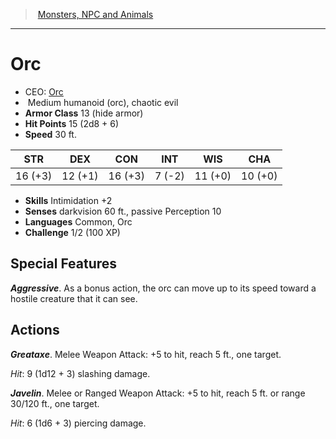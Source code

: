 ﻿---
!MonsterItem
Family: MonsterVO
Type: humanoid (orc)
Size: Medium
Alignment: chaotic evil
ArmorClass: 13 (hide armor)
HitPoints: 15 (2d8 + 6)
Speed: 30 ft.
Strength: 16 (+3)
Dexterity: 12 (+1)
Constitution: 16 (+3)
Intelligence: ' 7 (-2)'
Wisdom: 11 (+0)
Charisma: 10 (+0)
Skills: Intimidation +2
Senses: darkvision 60 ft., passive Perception 10
Languages: Common, Orc
Challenge: 1/2 (100 XP)
Id: monsters_vo.md#orc
ParentLink: monsters_vo.md#monsters-npc-and-animals
Name: Orc
ParentName: Monsters, NPC and Animals
NameLevel: 1
AltName: '[Orc](hd_monsters_orc.md)'
Attributes:
  Name: Orc
  Markdown: >+
    # <!--Name-->Orc<!--/Name-->


    - CEO: <!--AltName-->[Orc](hd_monsters_orc.md)<!--/AltName-->

    -  <!--Size-->Medium<!--/Size--> <!--Type-->humanoid (orc)<!--/Type-->, <!--Alignment-->chaotic evil<!--/Alignment-->

    - **Armor Class** <!--ArmorClass-->13 (hide armor)<!--/ArmorClass-->

    - **Hit Points** <!--HitPoints-->15 (2d8 + 6)<!--/HitPoints-->

    - **Speed** <!--Speed-->30 ft.<!--/Speed-->


    |STR|DEX|CON|INT|WIS|CHA|

    |---|---|---|---|---|---|

    |<!--Strength-->16 (+3)<!--/Strength-->|<!--Dexterity-->12 (+1)<!--/Dexterity-->|<!--Constitution-->16 (+3)<!--/Constitution-->|<!--Intelligence--> 7 (-2)<!--/Intelligence-->|<!--Wisdom-->11 (+0)<!--/Wisdom-->|<!--Charisma-->10 (+0)<!--/Charisma-->|


    - **Skills** <!--Skills-->Intimidation +2<!--/Skills-->

    - **Senses** <!--Senses-->darkvision 60 ft., passive Perception 10<!--/Senses-->

    - **Languages** <!--Languages-->Common, Orc<!--/Languages-->

    - **Challenge** <!--Challenge-->1/2 (100 XP)<!--/Challenge-->


    ## Special Features


    **_Aggressive_**. As a bonus action, the orc can move up to its speed toward a hostile creature that it can see.


    ## Actions


    **_Greataxe_**. Melee Weapon Attack: +5 to hit, reach 5 ft., one target.


    _Hit_: 9 (1d12 + 3) slashing damage.


    **_Javelin_**. Melee or Ranged Weapon Attack: +5 to hit, reach 5 ft. or range 30/120 ft., one target.


    _Hit_: 6 (1d6 + 3) piercing damage.

  AltName: '[Orc](hd_monsters_orc.md)'
  Size: Medium
  Type: humanoid (orc)
  Alignment: chaotic evil
  ArmorClass: 13 (hide armor)
  HitPoints: 15 (2d8 + 6)
  Speed: 30 ft.
  Strength: 16 (+3)
  Dexterity: 12 (+1)
  Constitution: 16 (+3)
  Intelligence: ' 7 (-2)'
  Wisdom: 11 (+0)
  Charisma: 10 (+0)
  Skills: Intimidation +2
  Senses: darkvision 60 ft., passive Perception 10
  Languages: Common, Orc
  Challenge: 1/2 (100 XP)
AttributesDictionary: >+
  Name: Orc

  Markdown: >+

    # <!--Name-->Orc<!--/Name-->





    - CEO: <!--AltName-->[Orc](hd_monsters_orc.md)<!--/AltName-->



    -  <!--Size-->Medium<!--/Size--> <!--Type-->humanoid (orc)<!--/Type-->, <!--Alignment-->chaotic evil<!--/Alignment-->



    - **Armor Class** <!--ArmorClass-->13 (hide armor)<!--/ArmorClass-->



    - **Hit Points** <!--HitPoints-->15 (2d8 + 6)<!--/HitPoints-->



    - **Speed** <!--Speed-->30 ft.<!--/Speed-->





    |STR|DEX|CON|INT|WIS|CHA|



    |---|---|---|---|---|---|



    |<!--Strength-->16 (+3)<!--/Strength-->|<!--Dexterity-->12 (+1)<!--/Dexterity-->|<!--Constitution-->16 (+3)<!--/Constitution-->|<!--Intelligence--> 7 (-2)<!--/Intelligence-->|<!--Wisdom-->11 (+0)<!--/Wisdom-->|<!--Charisma-->10 (+0)<!--/Charisma-->|





    - **Skills** <!--Skills-->Intimidation +2<!--/Skills-->



    - **Senses** <!--Senses-->darkvision 60 ft., passive Perception 10<!--/Senses-->



    - **Languages** <!--Languages-->Common, Orc<!--/Languages-->



    - **Challenge** <!--Challenge-->1/2 (100 XP)<!--/Challenge-->





    ## Special Features





    **_Aggressive_**. As a bonus action, the orc can move up to its speed toward a hostile creature that it can see.





    ## Actions





    **_Greataxe_**. Melee Weapon Attack: +5 to hit, reach 5 ft., one target.





    _Hit_: 9 (1d12 + 3) slashing damage.





    **_Javelin_**. Melee or Ranged Weapon Attack: +5 to hit, reach 5 ft. or range 30/120 ft., one target.





    _Hit_: 6 (1d6 + 3) piercing damage.



  AltName: '[Orc](hd_monsters_orc.md)'

  Size: Medium

  Type: humanoid (orc)

  Alignment: chaotic evil

  ArmorClass: 13 (hide armor)

  HitPoints: 15 (2d8 + 6)

  Speed: 30 ft.

  Strength: 16 (+3)

  Dexterity: 12 (+1)

  Constitution: 16 (+3)

  Intelligence: ' 7 (-2)'

  Wisdom: 11 (+0)

  Charisma: 10 (+0)

  Skills: Intimidation +2

  Senses: darkvision 60 ft., passive Perception 10

  Languages: Common, Orc

  Challenge: 1/2 (100 XP)

---
> [Monsters, NPC and Animals](srd_monsters.md)

---

# Orc

- CEO: [Orc](hd_monsters_orc.md)
-  Medium humanoid (orc), chaotic evil
- **Armor Class** 13 (hide armor)
- **Hit Points** 15 (2d8 + 6)
- **Speed** 30 ft.

|STR|DEX|CON|INT|WIS|CHA|
|---|---|---|---|---|---|
|16 (+3)|12 (+1)|16 (+3)| 7 (-2)|11 (+0)|10 (+0)|

- **Skills** Intimidation +2
- **Senses** darkvision 60 ft., passive Perception 10
- **Languages** Common, Orc
- **Challenge** 1/2 (100 XP)

## Special Features

**_Aggressive_**. As a bonus action, the orc can move up to its speed toward a hostile creature that it can see.

## Actions

**_Greataxe_**. Melee Weapon Attack: +5 to hit, reach 5 ft., one target.

_Hit_: 9 (1d12 + 3) slashing damage.

**_Javelin_**. Melee or Ranged Weapon Attack: +5 to hit, reach 5 ft. or range 30/120 ft., one target.

_Hit_: 6 (1d6 + 3) piercing damage.

